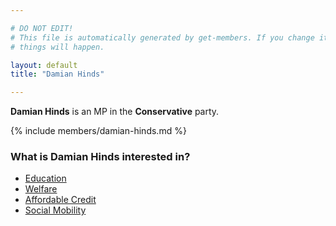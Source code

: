 ```yaml
---

# DO NOT EDIT!
# This file is automatically generated by get-members. If you change it, bad
# things will happen.

layout: default
title: "Damian Hinds"

---
```


**Damian Hinds** is an MP in the **Conservative** party.

{% include members/damian-hinds.md %}

### What is Damian Hinds interested in?


* [Education](/interests/education.html)
* [Welfare](/interests/welfare.html)
* [Affordable Credit](/interests/affordable-credit.html)
* [Social Mobility](/interests/social-mobility.html)
